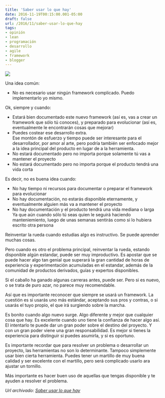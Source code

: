 ```yaml
---
title: 'Saber usar lo que hay'
date: 2016-11-19T00:15:00.001-05:00
draft: false
url: /2016/11/saber-usar-lo-que-hay
tags: 
- opinión
- lean
- programación
- desarrollo
- agile
- framework
- blogger
---
```


[![](https://2.bp.blogspot.com/-AyvtiiOQnek/WC_fzkbd53I/AAAAAAAAFk0/8OGFClqNDBcf3TmxoXcbdkFkLz4t5SPtgCLcB/s320/wheel_evolution.jpg)](https://2.bp.blogspot.com/-AyvtiiOQnek/WC_fzkbd53I/AAAAAAAAFk0/8OGFClqNDBcf3TmxoXcbdkFkLz4t5SPtgCLcB/s1600/wheel_evolution.jpg)

Una idea común:  
  

*   No es necesario usar ningún framework complicado. Puedo implementarlo yo mismo.

  
Ok, siempre y cuando:  
  

*   Estará bien documentado este nuevo framework (así es, vas a crear un framework que sólo tú conoces), y preparado para evolucionar (así es, eventualmente le encontrarán cosas que mejorar)
*   Puedes costear ese desarrollo extra.  
    Ese montón de esfuerzo y tiempo puede ser interesante para el desarrollador, por amor al arte, pero podría también ser enfocado mejor a la idea principal del producto en lugar de a la herramienta.
*   No estará documentado pero no importa porque solamente tú vas a mantener el proyecto
*   No estará documentado pero no importa porque el producto tendrá una vida corta

  
  

Es decir, no es buena idea cuando:

*   No hay tiempo ni recursos para documentar o preparar el framework para evolucionar
*   No hay documentación, no estarás disponible eternamente, y eventualmente alguien más va a mantener el proyecto
*   No hay documentación y el producto tendrá una vida mediana o larga  
    Ya que aún cuando sólo tú seas quien le seguirá haciendo manteniemiento, luego de unas semanas sentirás como si lo hubiera escrito otra persona

  
  
Reinventar la rueda cuando estudias algo es instructivo. Se puede aprender muchas cosas.  
  
Pero cuando es otro el problema principal, reinventar la rueda, estando disponible algún estandar, puede ser muy improductivo. Es apostar que se puede hacer algo tan genial que superará la gran cantidad de horas de experiencia y experimentación acumuladas en el estandar, además de la comunidad de productos derivados, guías y expertos disponibles.  
  
Si el caballo ha ganado algunas carreras antes, puede ser. Pero si es nuevo, o se trata de puro azar, no parece muy recomendable.  
  
Así que es importante reconocer que siempre se usará un framework. La cuestión es si usarás uno más estándar, aceptando sus pros y contras, o si usarás el tuyo propio, el que irá surgiendo sobre la marcha.  
  
Es bonito cuando algo nuevo surge. Algo diferente y mejor que cualquier cosa que hay. Es excelente cuando uno tiene la confianza de hacer algo así. El intentarlo te puede dar un gran poder sobre el destino del proyecto. Y con un gran poder viene una gran responsabilidad. Es mejor si tienes la experiencia para distinguir si puedes asumirla, y si es oportuno.  
  
Es importante recordar que para resolver un problema o desarrollar un proyecto, las herramientas no son lo determinante. Tampoco simplemente usar bien cierta herramienta. Puedes tener un martillo de muy buena calidad y ser excelente con el martillo, pero será complicado usarlo ara ajustar un tornillo.  
  
Más importante es hacer buen uso de aquellas que tengas disponible y te ayuden a resolver el problema.

_*Url archivado: [Saber usar lo que hay](https://akcdev.blogspot.com/2016/11/saber-usar-lo-que-hay.html)*_
